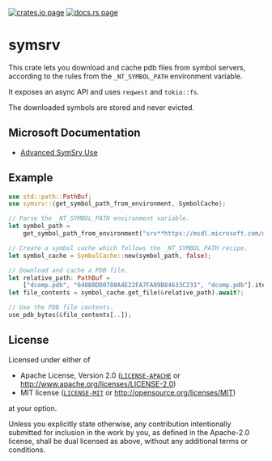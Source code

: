 [![crates.io page](https://img.shields.io/crates/v/symsrv.svg)](https://crates.io/crates/symsrv)
[![docs.rs page](https://docs.rs/symsrv/badge.svg)](https://docs.rs/symsrv/)

# symsrv

This crate lets you download and cache pdb files from symbol servers, according to the rules from the `_NT_SYMBOL_PATH` environment variable.

It exposes an async API and uses `reqwest` and `tokio::fs`.

The downloaded symbols are stored and never evicted.

## Microsoft Documentation

 - [Advanced SymSrv Use](https://docs.microsoft.com/en-us/windows-hardware/drivers/debugger/advanced-symsrv-use)

## Example

```rust
use std::path::PathBuf;
use symsrv::{get_symbol_path_from_environment, SymbolCache};

// Parse the _NT_SYMBOL_PATH environment variable.
let symbol_path =
    get_symbol_path_from_environment("srv**https://msdl.microsoft.com/download/symbols");

// Create a symbol cache which follows the _NT_SYMBOL_PATH recipe.
let symbol_cache = SymbolCache::new(symbol_path, false);

// Download and cache a PDB file.
let relative_path: PathBuf =
    ["dcomp.pdb", "648B8DD0780A4E22FA7FA89B84633C231", "dcomp.pdb"].iter().collect();
let file_contents = symbol_cache.get_file(&relative_path).await?;

// Use the PDB file contents.
use_pdb_bytes(&file_contents[..]);
```

## License

Licensed under either of

  * Apache License, Version 2.0 ([`LICENSE-APACHE`](./LICENSE-APACHE) or http://www.apache.org/licenses/LICENSE-2.0)
  * MIT license ([`LICENSE-MIT`](./LICENSE-MIT) or http://opensource.org/licenses/MIT)

at your option.

Unless you explicitly state otherwise, any contribution intentionally submitted
for inclusion in the work by you, as defined in the Apache-2.0 license, shall be
dual licensed as above, without any additional terms or conditions.
